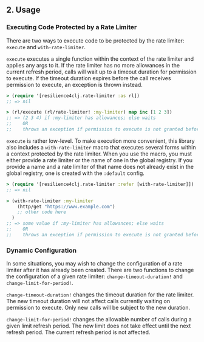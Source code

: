 ## 2. Usage

### Executing Code Protected by a Rate Limiter

There are two ways to execute code to be protected by the rate limiter:
`execute` and `with-rate-limiter`.

`execute` executes a single function within the context of the rate limiter
and applies any args to it. If the rate limiter has no more allowances in
the current refresh period, calls will wait up to a timeout duration for
permission to execute. If the timeout duration expires before the call receives
permission to execute, an exception is thrown instead.

```clojure
> (require '[resilience4clj.rate-limiter :as rl])
;; => nil

> (rl/execute (rl/rate-limiter! :my-limiter) map inc [1 2 3])
;; => (2 3 4) if :my-limiter has allowances; else waits
;;    OR
;;    throws an exception if permission to execute is not granted before timeout
```

`execute` is rather low-level. To make execution more convenient, this library
also includes a `with-rate-limiter` macro that executes several forms within
a context protected by the rate limiter. When you use the macro, you must
either provide a rate limiter or the name of one in the global registry. If
you provide a name and a rate limiter of that name does not already exist in
the global registry, one is created with the `:default` config.

```clojure
> (require '[resilience4clj.rate-limiter :refer [with-rate-limiter]])
;; => nil

> (with-rate-limiter :my-limiter
    (http/get "https://www.example.com")
    ;; other code here
  )
;; => some value if :my-limiter has allowances; else waits
;;    OR
;;    throws an exception if permission to execute is not granted before timeout
```

### Dynamic Configuration

In some situations, you may wish to change the configuration of a rate limiter
after it has already been created. There are two functions to change the
configuration of a given rate limiter: `change-timeout-duration!` and
`change-limit-for-period!`.

`change-timeout-duration!` changes the timeout duration for the rate limiter.
The new timeout duration will not affect calls currently waiting on permission
to execute. Only new calls will be subject to the new duration.

`change-limit-for-period!` changes the allowable number of calls during a given
limit refresh period. The new limit does not take effect until the next refresh
period. The current refresh period is not affected.

